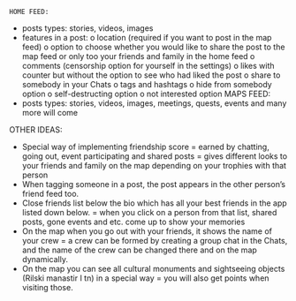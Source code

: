 	HOME FEED:
-	posts types: stories, videos, images
-	features in a post:
o	location (required if you want to post in the map feed)
o	option to choose whether you would like to share the post to the map feed or only too your friends and family in the home feed 
o	comments (censorship option for yourself in the settings)
o	likes with counter but without the option to see who had liked the post
o	share to somebody in your Chats
o	tags and hashtags 
o	hide from somebody option
o	self-destructing option
o	not interested option
MAPS FEED:
-	posts types: stories, videos, images, meetings, quests, events and many more will come

OTHER IDEAS:
-	Special way of implementing friendship score 
= earned by chatting, going out, event participating and shared posts 
= gives different looks to your friends and family on the map depending on your trophies with that person 
-	When tagging someone in a post, the post appears in the other person’s friend feed too.
-	Close friends list below the bio which has all your best friends in the app listed down below.
= when you click on a person from that list, shared posts, gone events and etc. come up to show your memories
-	On the map when you go out with your friends, it shows the name of your crew 
= a crew can be formed by creating a group chat in the Chats, and the name of the crew can be changed there and on the map dynamically.
-	On the map you can see all cultural monuments and sightseeing objects (Rilski manastir I tn) in a special way
= you will also get points when visiting those.
